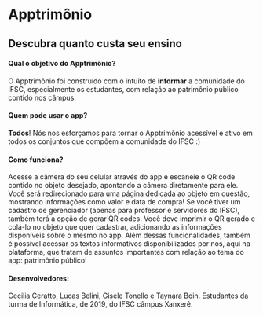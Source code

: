 # **Apptrimônio**
## Descubra quanto custa seu ensino

#### Qual o objetivo do Apptrimônio?
O Apptrimônio foi construído com o intuito de **informar** a comunidade do IFSC, especialmente os estudantes, com relação ao patrimônio público contido nos câmpus.

#### Quem pode usar o app?
**Todos**! Nós nos esforçamos para tornar o Apptrimônio acessível e ativo em todos os conjuntos que compõem a comunidade do IFSC :)

#### Como funciona?
Acesse a câmera do seu celular através do app e escaneie o QR code contido no objeto desejado, apontando a câmera diretamente para ele. Você será redirecionado para uma página dedicada ao objeto em questão, mostrando informações como valor e data de compra! 
Se você tiver um cadastro de gerenciador (apenas para professor e servidores do IFSC), também terá a opção de gerar QR codes. Você deve imprimir o QR gerado e colá-lo no objeto que quer cadastrar, adicionando as informações disponíveis sobre o mesmo no app. 
Além dessas funcionalidades, também é possível acessar os textos informativos disponibilizados por nós, aqui na plataforma, que tratam de assuntos importantes com relação ao tema do app: patrimônio público! 

#### Desenvolvedores:
Cecilia Ceratto, Lucas Belini, Gisele Tonello e Taynara Boin. Estudantes da turma de Informática, de 2019, do IFSC câmpus Xanxerê.
